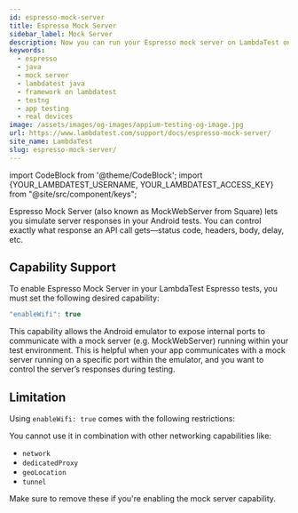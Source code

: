 ```yaml
---
id: espresso-mock-server
title: Espresso Mock Server
sidebar_label: Mock Server
description: Now you can run your Espresso mock server on LambdaTest online grid of 10000+ real desktop browsers and real operating systems with its supported capabilities.
keywords:
  - espresso
  - java
  - mock server
  - lambdatest java
  - framework on lambdatest
  - testng
  - app testing
  - real devices
image: /assets/images/og-images/appium-testing-og-image.jpg
url: https://www.lambdatest.com/support/docs/espresso-mock-server/
site_name: LambdaTest
slug: espresso-mock-server/
---
```


import CodeBlock from '@theme/CodeBlock';
import {YOUR_LAMBDATEST_USERNAME, YOUR_LAMBDATEST_ACCESS_KEY} from "@site/src/component/keys";

<script type="application/ld+json"
      dangerouslySetInnerHTML={{ __html: JSON.stringify({
       "@context": "https://schema.org",
        "@type": "BreadcrumbList",
        "itemListElement": [{
          "@type": "ListItem",
          "position": 1,
          "name": "Home",
          "item": "https://www.lambdatest.com"
        },{
          "@type": "ListItem",
          "position": 2,
          "name": "Support",
          "item": "https://www.lambdatest.com/support/docs/"
        },{
          "@type": "ListItem",
          "position": 3,
          "name": "Espresso Mock Server",
          "item": "https://www.lambdatest.com/support/docs/espresso-mock-server"
        }]
      })
    }}
></script>
Espresso Mock Server (also known as MockWebServer from Square) lets you simulate server responses in your Android tests. You can control exactly what response an API call gets—status code, headers, body, delay, etc.

## Capability Support

To enable Espresso Mock Server in your LambdaTest Espresso tests, you must set the following desired capability:

```java
"enableWifi": true
```

This capability allows the Android emulator to expose internal ports to communicate with a mock server (e.g. MockWebServer) running within your test environment. This is helpful when your app communicates with a mock server running on a specific port within the emulator, and you want to control the server’s responses during testing.

## Limitation
Using `enableWifi: true` comes with the following restrictions:

You cannot use it in combination with other networking capabilities like:

- `network`
- `dedicatedProxy`
- `geoLocation`
- `tunnel`

Make sure to remove these if you're enabling the mock server capability.
